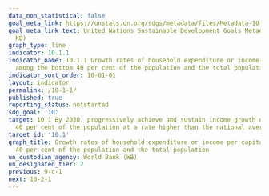 ```yaml
---
data_non_statistical: false
goal_meta_link: https://unstats.un.org/sdgs/metadata/files/Metadata-10-01-01.pdf
goal_meta_link_text: United Nations Sustainable Development Goals Metadata (PDF 221
  KB)
graph_type: line
indicator: 10.1.1
indicator_name: 10.1.1 Growth rates of household expenditure or income per capita
  among the bottom 40 per cent of the population and the total population
indicator_sort_order: 10-01-01
layout: indicator
permalink: /10-1-1/
published: true
reporting_status: notstarted
sdg_goal: '10'
target: 10.1 By 2030, progressively achieve and sustain income growth of the bottom
  40 per cent of the population at a rate higher than the national average
target_id: '10.1'
graph_title: Growth rates of household expenditure or income per capita among the bottom
  40 per cent of the population and the total population
un_custodian_agency: World Bank (WB)
un_designated_tier: 2
previous: 9-c-1
next: 10-2-1
---
```

